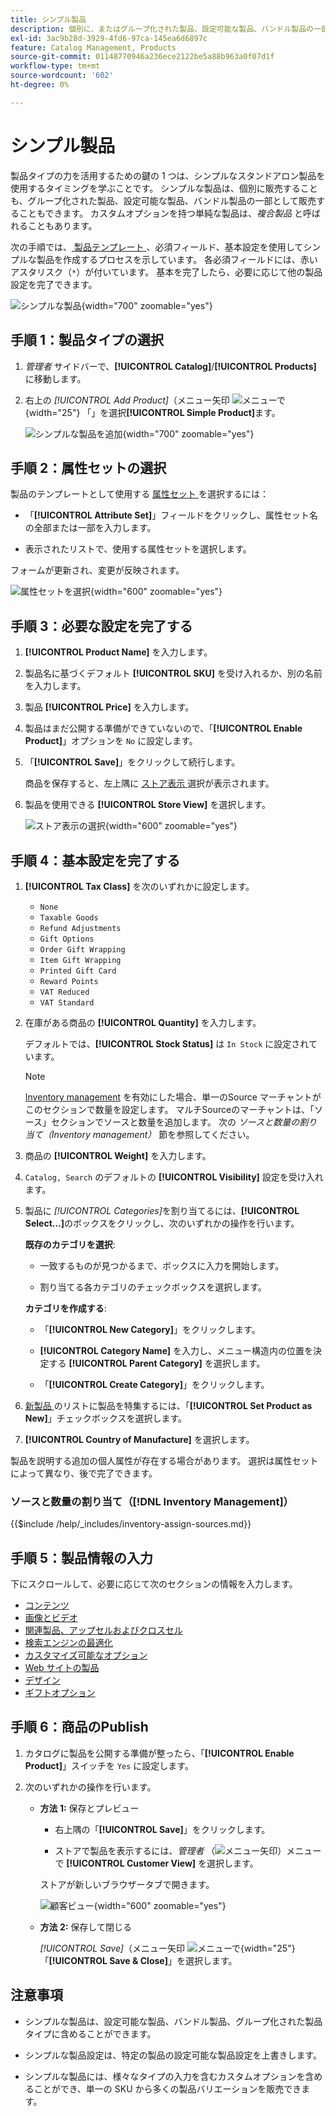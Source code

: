 ```yaml
---
title: シンプル製品
description: 個別に、またはグループ化された製品、設定可能な製品、バンドル製品の一部として販売できる、シンプルな製品を作成する方法について説明します。
exl-id: 3ac9b28d-3929-4fd6-97ca-145ea6d6897c
feature: Catalog Management, Products
source-git-commit: 01148770946a236ece2122be5a88b963a0f07d1f
workflow-type: tm+mt
source-wordcount: '602'
ht-degree: 0%

---
```


# シンプル製品

製品タイプの力を活用するための鍵の 1 つは、シンプルなスタンドアロン製品を使用するタイミングを学ぶことです。 シンプルな製品は、個別に販売することも、グループ化された製品、設定可能な製品、バンドル製品の一部として販売することもできます。 カスタムオプションを持つ単純な製品は、_複合製品_ と呼ばれることもあります。

次の手順では、[ 製品テンプレート ](attribute-sets.md)、必須フィールド、基本設定を使用してシンプルな製品を作成するプロセスを示しています。 各必須フィールドには、赤いアスタリスク（`*`）が付いています。 基本を完了したら、必要に応じて他の製品設定を完了できます。

![ シンプルな製品 ](./assets/product-simple.png){width="700" zoomable="yes"}

## 手順 1：製品タイプの選択

1. _管理者_ サイドバーで、**[!UICONTROL Catalog]**/**[!UICONTROL Products]** に移動します。

1. 右上の _[!UICONTROL Add Product]_（メニュー矢印 ![ メニューで ](../assets/icon-menu-down-arrow-red.png){width="25"} 「」を選択&#x200B;**[!UICONTROL Simple Product]**&#x200B;ます。

   ![ シンプルな製品を追加 ](./assets/product-add-simple.png){width="700" zoomable="yes"}

## 手順 2：属性セットの選択

製品のテンプレートとして使用する [ 属性セット ](attribute-sets.md) を選択するには：

- 「**[!UICONTROL Attribute Set]**」フィールドをクリックし、属性セット名の全部または一部を入力します。

- 表示されたリストで、使用する属性セットを選択します。

フォームが更新され、変更が反映されます。

![ 属性セットを選択 ](./assets/product-create-choose-attribute-set.png){width="600" zoomable="yes"}

## 手順 3：必要な設定を完了する

1. **[!UICONTROL Product Name]** を入力します。

1. 製品名に基づくデフォルト **[!UICONTROL SKU]** を受け入れるか、別の名前を入力します。

1. 製品 **[!UICONTROL Price]** を入力します。

1. 製品はまだ公開する準備ができていないので、「**[!UICONTROL Enable Product]**」オプションを `No` に設定します。

1. 「**[!UICONTROL Save]**」をクリックして続行します。

   商品を保存すると、左上隅に [ ストア表示 ](introduction.md#product-scope) 選択が表示されます。

1. 製品を使用できる **[!UICONTROL Store View]** を選択します。

   ![ ストア表示の選択 ](./assets/product-create-store-view-choose.png){width="600" zoomable="yes"}

## 手順 4：基本設定を完了する

1. **[!UICONTROL Tax Class]** を次のいずれかに設定します。

   - `None`
   - `Taxable Goods`
   - `Refund Adjustments`
   - `Gift Options`
   - `Order Gift Wrapping`
   - `Item Gift Wrapping`
   - `Printed Gift Card`
   - `Reward Points`
   - `VAT Reduced`
   - `VAT Standard`

1. 在庫がある商品の **[!UICONTROL Quantity]** を入力します。

   デフォルトでは、**[!UICONTROL Stock Status]** は `In Stock` に設定されています。

   >[!NOTE]
   >
   >[Inventory management](../inventory-management/introduction.md) を有効にした場合、単一のSource マーチャントがこのセクションで数量を設定します。 マルチSourceのマーチャントは、「ソース」セクションでソースと数量を追加します。 次の _ソースと数量の割り当て（Inventory management）_ 節を参照してください。

1. 商品の **[!UICONTROL Weight]** を入力します。

1. `Catalog, Search` のデフォルトの **[!UICONTROL Visibility]** 設定を受け入れます。

1. 製品に _[!UICONTROL Categories]_&#x200B;を割り当てるには、**[!UICONTROL Select…]**&#x200B;のボックスをクリックし、次のいずれかの操作を行います。

   **既存のカテゴリを選択**:

   - 一致するものが見つかるまで、ボックスに入力を開始します。

   - 割り当てる各カテゴリのチェックボックスを選択します。

   **カテゴリを作成する**:

   - 「**[!UICONTROL New Category]**」をクリックします。

   - **[!UICONTROL Category Name]** を入力し、メニュー構造内の位置を決定する **[!UICONTROL Parent Category]** を選択します。

   - 「**[!UICONTROL Create Category]**」をクリックします。

1. [ 新製品 ](../content-design/widget-new-products-list.md) のリストに製品を特集するには、「**[!UICONTROL Set Product as New]**」チェックボックスを選択します。

1. **[!UICONTROL Country of Manufacture]** を選択します。

製品を説明する追加の個人属性が存在する場合があります。 選択は属性セットによって異なり、後で完了できます。

### ソースと数量の割り当て（[!DNL Inventory Management]）

{{$include /help/_includes/inventory-assign-sources.md}}

## 手順 5：製品情報の入力

下にスクロールして、必要に応じて次のセクションの情報を入力します。

- [コンテンツ](product-content.md)
- [画像とビデオ](product-images-and-video.md)
- [関連製品、アップセルおよびクロスセル](related-products-up-sells-cross-sells.md)
- [検索エンジンの最適化](product-search-engine-optimization.md)
- [カスタマイズ可能なオプション](settings-advanced-custom-options.md)
- [Web サイトの製品](settings-basic-websites.md)
- [デザイン](settings-advanced-design.md)
- [ギフトオプション](product-gift-options.md)

## 手順 6：商品のPublish

1. カタログに製品を公開する準備が整ったら、「**[!UICONTROL Enable Product]**」スイッチを `Yes` に設定します。

1. 次のいずれかの操作を行います。

   - **方法 1:** 保存とプレビュー

      - 右上隅の「**[!UICONTROL Save]**」をクリックします。

      - ストアで製品を表示するには、_管理者_ （![ メニュー矢印 ](../assets/icon-menu-down-arrow-black.png)）メニューで **[!UICONTROL Customer View]** を選択します。

     ストアが新しいブラウザータブで開きます。

     ![ 顧客ビュー ](./assets/product-admin-customer-view.png){width="600" zoomable="yes"}

   - **方法 2:** 保存して閉じる

     _[!UICONTROL Save]_（メニュー矢印 ![ メニューで ](../assets/icon-menu-down-arrow-red.png){width="25"} 「**[!UICONTROL Save & Close]**」を選択します。

## 注意事項

- シンプルな製品は、設定可能な製品、バンドル製品、グループ化された製品タイプに含めることができます。

- シンプルな製品設定は、特定の製品の設定可能な製品設定を上書きします。

- シンプルな製品には、様々なタイプの入力を含むカスタムオプションを含めることができ、単一の SKU から多くの製品バリエーションを販売できます。
